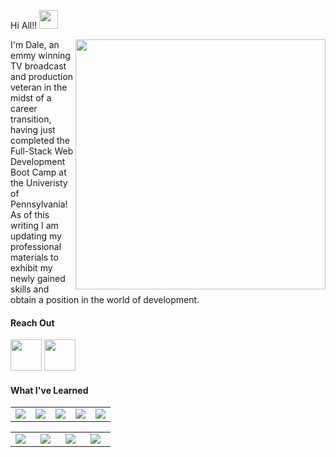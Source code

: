 Hi All!! <img src="https://media.giphy.com/media/hvRJCLFzcasrR4ia7z/giphy.gif" width="30px">

<img align="right" src="https://user-images.githubusercontent.com/74573261/109544626-cba16580-7a95-11eb-82a6-786b61a71444.gif" width="400px">

I'm Dale, an emmy winning TV broadcast and production veteran in the midst of a career transition, having just completed the Full-Stack Web Development Boot Camp at the Univeristy of Pennsylvania!  As of this writing I am updating my professional materials to exhibit my newly gained skills and obtain a position in the world of development.

#### Reach Out

[<img width="50px" src="https://i.pinimg.com/originals/de/b4/6f/deb46f02a59e3b3a2aa58fac16290d63.gif">](https://www.linkedin.com/in/dale-jacobs/)
[<img width="50px" src="https://user-images.githubusercontent.com/74573261/109553318-e2998500-7aa0-11eb-9632-1d1dc7c19d4e.gif">](mailto:dalejohn33@gmail.com)

#### What I've Learned
<table>
<tbody>
<td  width="20%">
<img src="https://img.icons8.com/nolan/64/html-5.png"/>
</td>
  
<td width="20%">
<img src="https://img.icons8.com/nolan/64/css-filetype.png"/>
  </td>
  <td width="20%">
<img src="https://img.icons8.com/nolan/64/javascript.png"/>
   </td>
  <td  width="20%">
<img src="https://img.icons8.com/nolan/64/sql.png"/>
   </td>
     <td  width="20%">
   <img src="https://user-images.githubusercontent.com/74573261/109549177-9e57b600-7a9b-11eb-9b0f-8f6dd56b8e29.png"/>
  </td>
</tbody>
</table>
<table>
  <tbody>
    <td  width="20%">
      <img src="https://user-images.githubusercontent.com/74573261/109549529-158d4a00-7a9c-11eb-8329-9634b3284712.png" />
    </td>
    <td  width="20%">
    <img src="https://user-images.githubusercontent.com/74573261/109550205-f5aa5600-7a9c-11eb-908d-03059cf59e52.png" />
      </td>
     </td>
    <td  width="20%">
    <img src="https://user-images.githubusercontent.com/74573261/109550471-546fcf80-7a9d-11eb-8e89-3df886f88a79.png" />
      </td>
      <td  width="20%">
    <img src="https://user-images.githubusercontent.com/74573261/109550664-9567e400-7a9d-11eb-903b-8b85df405070.png" />
      </td> 
      </tbody>
</table>
